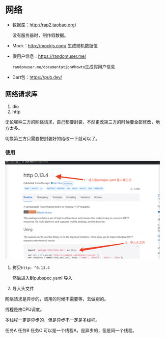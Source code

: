 # 网络

- 数据库：http://rap2.taobao.org/	

  没有服务器时，制作假数据。

- Mock：http://mockjs.com/	生成随机数据值

- 假用户信息：https://randomuser.me/

  `randomuser.me/documentation#howto`生成假用户信息

- Dart包：https://pub.dev/

## 网络请求库

1. dio
2. http

无论哪种三方的网络请求，自己都要封装，不然更改第三方的时候要全部修改，地方太多。

切换第三方只需要把封装好的给改一下就可以了。

### 使用

![image-20211211004404876](网络.assets/image-20211211004404876.png)

1. 拷贝`http: ^0.13.4`

   然后进入到pubspec.yaml 导入

2. 导入头文件

网络请求是异步的，调用的时候不需要等，去做别的。

线程是由CPU调度。

多线程一定是异步的，但是异步不一定是多线程。

任务A 任务B 任务C 可以是一个线程A，是异步的，但是同一个线程。
